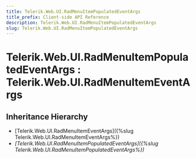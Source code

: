 ```yaml
---
title: Telerik.Web.UI.RadMenuItemPopulatedEventArgs
title_prefix: Client-side API Reference
description: Telerik.Web.UI.RadMenuItemPopulatedEventArgs
slug: Telerik.Web.UI.RadMenuItemPopulatedEventArgs
---
```


# Telerik.Web.UI.RadMenuItemPopulatedEventArgs : Telerik.Web.UI.RadMenuItemEventArgs

## Inheritance Hierarchy

* [Telerik.Web.UI.RadMenuItemEventArgs]({%slug Telerik.Web.UI.RadMenuItemEventArgs%})
* *[Telerik.Web.UI.RadMenuItemPopulatedEventArgs]({%slug Telerik.Web.UI.RadMenuItemPopulatedEventArgs%})*

